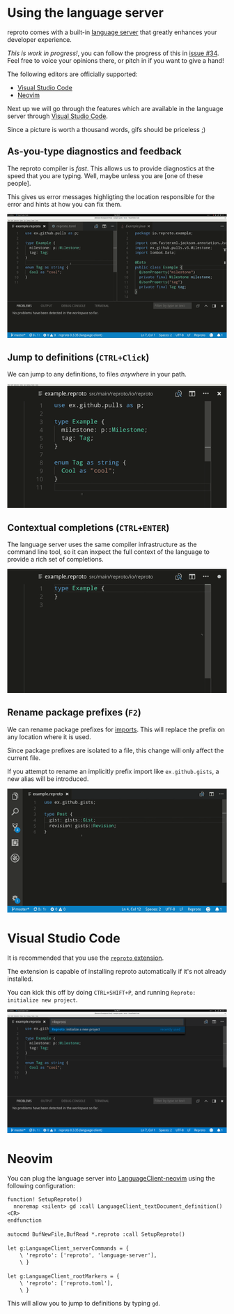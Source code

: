 # Using the language server

reproto comes with a built-in [language server] that greatly enhances your developer experience.

*This is work in progress!*, you can follow the progress of this in [issue #34].
Feel free to voice your opinions there, or pitch in if you want to give a hand!

The following editors are officially supported:

 * [Visual Studio Code](#visual-studio-code)
 * [Neovim](#neovim)

Next up we will go through the features which are available in the language server through
[Visual Studio Code](#visual-studio-code).

Since a picture is worth a thousand words, gifs should be priceless ;)

[issue #34]: https://github.com/reproto/reproto/issues/34

## As-you-type diagnostics and feedback

The reproto compiler is _fast_.
This allows us to provide diagnostics at the speed that you are typing.
Well, maybe unless you are [one of these people].

This gives us error messages highligting the location responsible for the error and hints at how
you can fix them.

![diagnostics](ls-diagnostics.gif?raw=true "diagnostics in vscode")

[one of these]: https://www.youtube.com/watch?v=m9EXEpjSDEw

## Jump to definitions (`CTRL+Click`)

We can jump to any definitions, to files _anywhere_ in your path.

![jump to definitions](ls-jump-to-definitions.gif?raw=true "jump to definitions in vscode")

## Contextual completions (`CTRL+ENTER`)

The language server uses the same compiler infrastructure as the command line tool, so it can
inxpect the full context of the language to provide a rich set of completions.

![completions](ls-completions.gif?raw=true "completions in vscode")

## Rename package prefixes (`F2`)

We can rename package prefixes for [imports].
This will replace the prefix on any location where it is used.

Since package prefixes are isolated to a file, this change will only affect the current file.

If you attempt to rename an implicitly prefix import like `ex.github.gists`, a new alias will be
introduced.

![renaming package prefixes](ls-rename-package.gif?raw=true "renaming package in vscode")

[imports]: ../spec.md#imports
[language server]: https://langserver.org/

# Visual Studio Code

It is recommended that you use the [`reproto` extension].

The extension is capable of installing reproto automatically if it's not already installed.

You can kick this off by doing `CTRL+SHIFT+P`, and running `Reproto: initialize new project`.

![initialize in vscode](ls-initialize.png?raw=true "initialize in vscode")

[`reproto` extension]: https://marketplace.visualstudio.com/items?itemName=udoprog.reproto

# Neovim

You can plug the language server into [LanguageClient-neovim] using the following configuration:

```vim
function! SetupReproto()
  nnoremap <silent> gd :call LanguageClient_textDocument_definition()<CR>
endfunction

autocmd BufNewFile,BufRead *.reproto :call SetupReproto()

let g:LanguageClient_serverCommands = {
    \ 'reproto': ['reproto', 'language-server'],
    \ }

let g:LanguageClient_rootMarkers = {
    \ 'reproto': ['reproto.toml'],
    \ }
```

This will allow you to jump to definitions by typing `gd`.

[LanguageClient-neovim]: https://github.com/autozimu/LanguageClient-neovim
